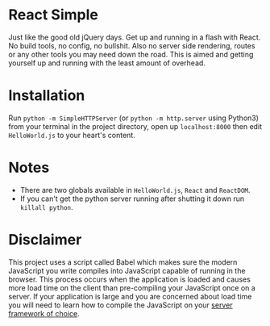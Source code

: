 # React Simple

Just like the good old jQuery days. Get up and running in a flash with React. No build tools, no config, no bullshit. Also no server side rendering, routes or any other tools you may need down the road. This is aimed and getting yourself up and running with the least amount of overhead.

# Installation

Run `python -m SimpleHTTPServer` (or `python -m http.server` using Python3) from your terminal in the project directory, open up `localhost:8000` then edit `HelloWorld.js` to your heart's content.

# Notes

- There are two globals available in `HelloWorld.js`, `React` and `ReactDOM`.
- If you can't get the python server running after shutting it down run `killall python`.

# Disclaimer

This project uses a script called Babel which makes sure the modern JavaScript you write compiles into JavaScript capable of running in the browser. This process occurs when the application is loaded and causes more load time on the client than pre-compiling your JavaScript once on a server. If your application is large and you are concerned about load time you will need to learn how to compile the JavaScript on your [server framework of choice](https://babeljs.io/docs/setup/).
